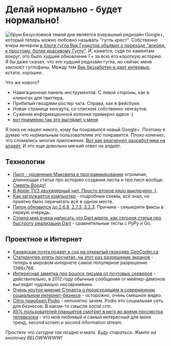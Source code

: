 # Делай нормально - будет нормально!

![брум](http://addmeto.cc/images/posts/google-plus-why.jpg)
Безусловной темой дня является вчерашний редизайн Google+, который теперь можно любовно называть "гугль крест". Собственно вчера вечером [в блоге гугла Вик Гундотра объявил о переходе "вперед, к простому, более красивому Гуглу"](http://googleblog.blogspot.com/2012/04/toward-simpler-more-beautiful-google.html). И, кажется, судя по каментам вокруг, это было худшее обновление Г+ за всю его короткую историю. Я бы даже сказал, что это худший редизайн гугла, но сейчас меня заклюют гуглофаны. Между тем [Вик беззаботен и дает интервью](http://www.cnet.com/8301-30976_1-57412712-10348864/vic-gundotra-how-we-claim-170m-google-users-reporters-roundtable/), кстати, хорошее.

Что же нового?

* Навигационная панель инструментов. С левой стороны, как в клиентах для твиттера.
* Прибитый гвоздями ростер чата. Справа, как в фейсбуке.
* Новая страница хенгаута, со списком собственно хенгаутов.
* Сужение информационной колонки примерно вдвое :)
* [вот примерно так это выглядит у меня](http://addmeto.cc/images/posts/google-plus.jpg)

Я пока не нашел никого, кому бы понравился новый Google+. Поэтому я думаю что нормальным пользователям это понравится. Плохо конечно, что сломались многие приложения. [Вот как реагируют разработчики на апдейт](https://plus.google.com/116805285176805120365/posts/PZ1RG1QV1w7). И это еще довольно мягкий ответ на апдейт.

## Технологии
* [Лисп - уровнение Максвела в программировании](http://www.michaelnielsen.org/ddi/lisp-as-the-maxwells-equations-of-software/) огромная, длиннющая статья про историю создания лиспа и про лисп вообще.
* [Смерть Ворду!](http://www.slate.com/articles/technology/technology/2012/04/microsoft_word_is_cumbersome_inefficient_and_obsolete_it_s_time_for_it_to_die_.html?google_editors_picks=true)
* [В Apple TV3 двухядерный чип. Просто второе ядро выключено :)](http://www.chipworks.com/en/technical-competitive-analysis/resources/technology-blog/2012/04/apple-a5-from-the-apple-tv-3-surprise-surprise/).
* [Как загружается компьютер](http://duartes.org/gustavo/blog/post/how-computers-boot-up) - подробные схемы, всё знал, но приятно было перечитать всё в одном месте.
* [Питон обновился до 2.6.8, 2.7.3, 3.2.3](http://mail.python.org/pipermail/python-list/2012-April/1290792.html). Причина - секьюрити фиксы в первую очередь.
* [Стоило мне вчера написать что Dart мертв, как сегодня статья про быстроту реализации Dart](http://blog.hackingthought.com/2012/04/part-2-dart-vs-go-vs-python-and-pypy.html) - сравнительные тесты с PyPy и Go.

## Проектное и Интернет
* [Канадская почта подает в суд на открытый геокодер GeoCoder.ca](http://geocoder.ca/?sued=1)
* [Статкаунтер опять посчитал, на этот раз разрешение экранов](http://gs.statcounter.com/press/screen-resolution-alert-for-web-developers) - теперь в мировом интернете самое популярное разрешение 1366x768.
* [Интересная заметка про bounce письма от почтовых серверов](http://dewith.com/2012/this-is-the-mail-system/) - действительно, в 2012 году обычные сообщения от мейлер-демонов выглядят чудовищно несовременно.
* [Очень крутое мнение Стюарта о происходящем в современном социальном интернет-бизнесе](http://www.thedailyshow.com/watch/tue-april-10-2012/the-social-networth---google-unveils-smart-glasses---facebook-buys-instagram) - осторожно, очень смешное видео.
* [Citrix приобрел Podio](http://techcrunch.com/2012/04/11/citrix-acquires-cloud-based-social-business-collaboration-platform-podio/) - непонятно зачем. Podio это социальная сеть для бизнесов. В каком-то смысле social crm.
* [85% пользователей планшетов смотрят в него во время просмотра телевизора](http://venturebeat.com/2012/04/11/tablets-television/) - это мой любимый и самый интересный для меня тренд, second screen и second information stream.

*Простите что сегодня так поздно и мало. Буду стараться. Жмите на кнопочку BELOWWWWW!*
